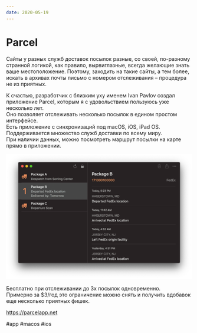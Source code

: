 ```yaml
---
date: 2020-05-19
---
```


# Parcel

Сайты у разных служб доставок посылок разные, со своей, по-разному странной логикой, как правило, вырвиглазные, всегда желающие знать ваше местоположение. Поэтому, заходить на такие сайты, а тем более, искать в архивах почты письмо с номером отслеживания – процедура не из приятных.

К счастью, разработчик с близким уху именем Ivan Pavlov создал приложение Parcel, которым я с удовольствием пользуюсь уже несколько лет.  
Оно позволяет отслеживать несколько посылок в едином простом интерфейсе.  
Есть приложение с синхронизаций под macOS, iOS, iPad OS.  
Поддерживается множество служб доставки по всему миру.  
При наличии данных, можно посмотреть маршрут посылки на карте прямо в приложении.

![Parcel screenshot](parcel.png "Parcel screenshot")

Бесплатно при отслеживании до 3х посылок одновременно.  
Примерно за $3/год это ограничение можно снять и получить вдобавок еще несколько приятных фишек.

https://parcelapp.net

#app #macos #ios
